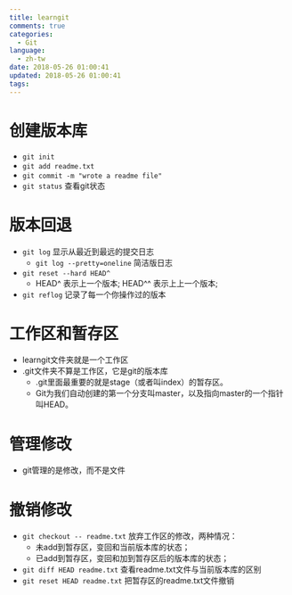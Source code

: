 ```yaml
---
title: learngit
comments: true
categories:
  - Git
language:
  - zh-tw
date: 2018-05-26 01:00:41
updated: 2018-05-26 01:00:41
tags:
---
```

# 创建版本库
- `git init`
- `git add readme.txt`
- `git commit -m "wrote a readme file"`
- `git status` 查看git状态

# 版本回退
- `git log` 显示从最近到最远的提交日志
	- `git log --pretty=oneline` 简洁版日志
- `git reset --hard HEAD^`
	- HEAD^ 表示上一个版本; HEAD^^ 表示上上一个版本;
- `git reflog` 记录了每一个你操作过的版本

# 工作区和暂存区
- learngit文件夹就是一个工作区
- .git文件夹不算是工作区，它是git的版本库
	- .git里面最重要的就是stage（或者叫index）的暂存区。
	- Git为我们自动创建的第一个分支叫master，以及指向master的一个指针叫HEAD。

# 管理修改
- git管理的是修改，而不是文件

# 撤销修改
- `git checkout -- readme.txt` 放弃工作区的修改，两种情况：
	- 未add到暂存区，变回和当前版本库的状态；
	- 已add到暂存区，变回和加到暂存区后的版本库的状态；
- `git diff HEAD readme.txt` 查看readme.txt文件与当前版本库的区别
- `git reset HEAD readme.txt` 把暂存区的readme.txt文件撤销